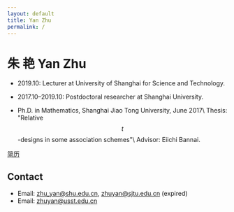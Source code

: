 ```yaml
---
layout: default
title: Yan Zhu
permalink: /
---
```


# 朱 艳 Yan Zhu

* 2019.10: Lecturer at University of Shanghai for Science and Technology.

* 2017.10–2019.10: Postdoctoral researcher at Shanghai University.

* Ph.D. in Mathematics, Shanghai Jiao Tong University, June 2017\\
Thesis: "Relative $$t$$-designs in some association schemes"\\
Advisor: Eiichi Bannai.

[简历](data/cv20160430.pdf)

## Contact

* Email: <zhu_yan@shu.edu.cn>, <zhuyan@sjtu.edu.cn> (expired)
* Email: <zhuyan@usst.edu.cn>

